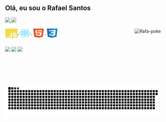  ## Olá, eu sou o Rafael Santos
              
<div>

   <a href="https://github.com/white-sx">
   <img height="180em" src="https://github-readme-stats.vercel.app/api?username=white-sx&show_icons=true&theme=highcontrast&include_all_commits=true&count_private=true"/>
   <img height="180em" src="https://github-readme-stats.vercel.app/api/top-langs/?username=white-sx&layout=compact&langs_count=7&theme=highcontrast"/>
   
</div>
<div style="display: inline_block"><br>
  
  <img align="right" height="180" alt="Rafa-poke" src="https://i.giphy.com/media/7T8BMZR3qdCUig46Z6/giphy.webp">
  <img align="center" alt="Rafa-Js" height="30" width="40" src="https://raw.githubusercontent.com/devicons/devicon/master/icons/javascript/javascript-plain.svg">
  <img align="center" alt="Rafa-React" height="30" width="40" src="https://raw.githubusercontent.com/devicons/devicon/master/icons/react/react-original.svg">
  <img align="center" alt="Rafa-HTML" height="30" width="40" src="https://raw.githubusercontent.com/devicons/devicon/master/icons/html5/html5-original.svg">
  <img align="center" alt="Rafa-CSS" height="30" width="40" src="https://raw.githubusercontent.com/devicons/devicon/master/icons/css3/css3-original.svg"><br>
  

</div> 

  ##

<div> 

  <a href="https://www.instagram.com/rafael_santos_ii/" target="_blank"><img src="https://img.shields.io/badge/-Instagram-%23E4405F?style=for-the-badge&logo=instagram&logoColor=white" target="_blank"></a> 
  <a href="https://www.linkedin.com/in/rafael-santos-17834a20b" target="_blank"><img src="https://img.shields.io/badge/-LinkedIn-%230077B5?style=for-the-badge&logo=linkedin&logoColor=white" target="_blank"></a> 
  <a href = "mailto:faelsant10@gmail.com"><img src="https://img.shields.io/badge/-Gmail-%23333?style=for-the-badge&logo=gmail&logoColor=white" target="_blank"></a>

  
  
  ![Snake animation](https://github.com/white-sx/white-sx/blob/output/github-contribution-grid-snake.svg)
 
 

</div>

